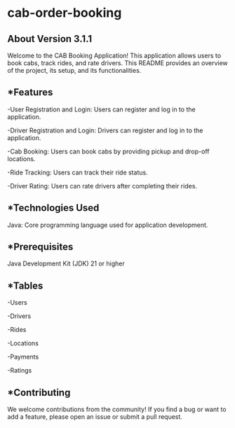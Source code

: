 # cab-order-booking

## About Version 3.1.1
Welcome to the CAB Booking Application! This application allows users to book cabs, track rides, and rate drivers. This README provides an overview of the project, its setup, and its functionalities.

## *Features
-User Registration and Login: Users can register and log in to the application.

-Driver Registration and Login: Drivers can register and log in to the application.

-Cab Booking: Users can book cabs by providing pickup and drop-off locations.

-Ride Tracking: Users can track their ride status.

-Driver Rating: Users can rate drivers after completing their rides.

## *Technologies Used
Java: Core programming language used for application development.

## *Prerequisites
Java Development Kit (JDK) 21 or higher

## *Tables
  -Users
  
  -Drivers
  
  -Rides
  
  -Locations
  
  -Payments
  
  -Ratings
  
## *Contributing
We welcome contributions from the community! If you find a bug or want to add a feature, please open an issue or submit a pull request.
